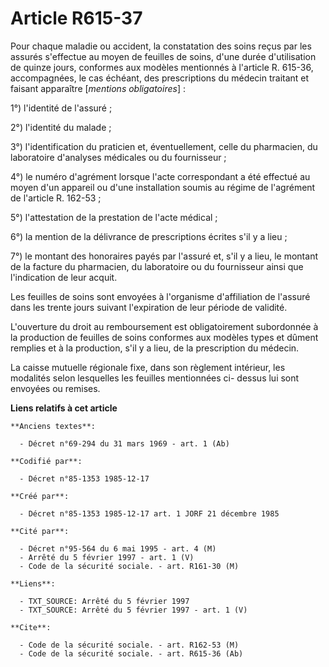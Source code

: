 # Article R615-37

Pour chaque maladie ou accident, la constatation des soins reçus par les assurés s'effectue au moyen de feuilles de soins,
d'une durée d'utilisation de quinze jours, conformes aux modèles mentionnés à l'article R. 615-36, accompagnées, le cas
échéant, des prescriptions du médecin traitant et faisant apparaître [*mentions obligatoires*] : 

1°) l'identité de l'assuré ; 

2°) l'identité du malade  ; 

3°) l'identification du praticien et, éventuellement, celle du pharmacien, du laboratoire d'analyses médicales ou du
fournisseur ; 

4°) le numéro d'agrément lorsque l'acte correspondant a été effectué au moyen d'un appareil ou d'une installation soumis au
régime de l'agrément de l'article R. 162-53 ; 

5°) l'attestation de la prestation de l'acte médical ; 

6°) la mention de la délivrance de prescriptions écrites s'il y a lieu ; 

7°) le montant des honoraires payés par l'assuré et, s'il y a lieu, le montant de la facture du pharmacien, du laboratoire ou
du fournisseur ainsi que l'indication de leur acquit. 

Les feuilles de soins sont envoyées à l'organisme d'affiliation de l'assuré dans les trente jours suivant l'expiration de
leur période de validité. 

L'ouverture du droit au remboursement est obligatoirement subordonnée à la production de feuilles de soins conformes aux
modèles types et dûment remplies et à la production, s'il y a lieu, de la prescription du médecin. 

La caisse mutuelle régionale fixe, dans son règlement intérieur, les modalités selon lesquelles les feuilles mentionnées ci-
dessus lui sont envoyées ou remises.

**Liens relatifs à cet article**

	**Anciens textes**:

	  - Décret n°69-294 du 31 mars 1969 - art. 1 (Ab)

	**Codifié par**:

	  - Décret n°85-1353 1985-12-17

	**Créé par**:

	  - Décret n°85-1353 1985-12-17 art. 1 JORF 21 décembre 1985

	**Cité par**:

	  - Décret n°95-564 du 6 mai 1995 - art. 4 (M)
	  - Arrêté du 5 février 1997 - art. 1 (V)
	  - Code de la sécurité sociale. - art. R161-30 (M)

	**Liens**:

	  - TXT_SOURCE: Arrêté du 5 février 1997
	  - TXT_SOURCE: Arrêté du 5 février 1997 - art. 1 (V)

	**Cite**:

	  - Code de la sécurité sociale. - art. R162-53 (M)
	  - Code de la sécurité sociale. - art. R615-36 (Ab)
